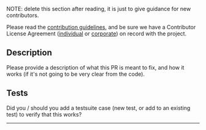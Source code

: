 NOTE: delete this section after reading, it is just to give guidance for new contributors.


Please read the [contribution guidelines](https://github.com/OpenImageIO/oiio/blob/master/CONTRIBUTING.md), and be sure we have a Contributor License Agreement ([individual](https://github.com/OpenImageIO/oiio/blob/master/src/doc/CLA-INDIVIDUAL) or [corporate](https://github.com/OpenImageIO/oiio/blob/master/src/doc/CLA-CORPORATE)) on record with the project.

## Description

Please provide a description of what this PR is meant to fix,
and how it works (if it's not going to be very clear from the code).

## Tests

Did you / should you add a testsuite case (new test, or add to an existing
test) to verify that this works?

------
